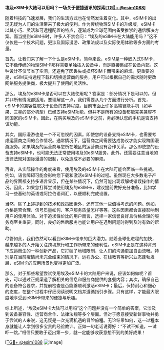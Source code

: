 **埃及eSIM卡大陆可以用吗？一场关于便捷通讯的探索[[TG💪+ @esim1088](https://t.me/s/esim1088)]**

随着科技的飞速发展，我们的生活方式也在悄然发生着变化。其中，eSIM卡的出现无疑为人们的生活带来了极大的便利。作为传统物理SIM卡的升级版，eSIM卡以其小巧、灵活和可远程配置的特点，逐渐成为全球范围内备受推崇的通信解决方案。而当提到eSIM卡时，许多人不禁会问：“埃及的eSIM卡在大陆能用吗？”这不仅仅是一个技术问题，更涉及国际漫游、政策法规以及实际使用体验等多方面的考量。

首先，让我们来了解一下什么是eSIM卡。简单来说，eSIM是一种嵌入式SIM卡，它不像传统的物理SIM卡那样需要单独插入设备中，而是直接集成在设备内部。这种设计不仅节省了空间，还避免了因丢失或损坏SIM卡而带来的麻烦。更重要的是，eSIM支持远程下载和切换运营商的服务，用户可以根据自己的需求随时更改网络服务提供商，极大提升了使用的灵活性。

那么，埃及的eSIM卡是否可以在大陆使用呢？答案是：部分情况下是可以的，但并非所有情况都适用。要理解这一点，我们需要从几个方面进行分析。首先，eSIM卡的兼容性取决于设备的支持程度。目前市面上许多高端智能手机（如苹果、三星的部分机型）已经支持eSIM功能，但并不是所有的设备都能完美兼容不同国家的eSIM卡。因此，在购买埃及的eSIM卡之前，务必确认您的手机是否支持该功能。

其次，国际漫游也是一个不可忽视的因素。即使您的设备支持eSIM卡，也需要考虑运营商之间的合作情况。通常情况下，运营商之间需要达成协议才能实现跨国漫游服务。如果埃及的运营商与您所在地区的运营商没有合作关系，那么即使您的设备支持eSIM卡，也可能无法正常使用埃及的eSIM服务。此外，还需要注意当地的法律法规对国际漫游的限制，以免造成不必要的麻烦。

再者，从实际操作的角度来看，使用埃及的eSIM卡在大陆可能会面临一些挑战。例如，语言障碍可能会影响您下载和激活eSIM卡的过程。虽然现在大多数电子产品的界面都支持多语言显示，但在某些情况下，仍然可能出现误解或错误操作的情况。因此，如果您打算尝试使用埃及的eSIM卡，建议提前做好充分准备，比如学习一些基础的英语或阿拉伯语词汇，以便顺利完成设置。

当然，除了上述提到的技术和政策因素外，还有其他一些值得考虑的问题。例如，价格是否合理、信号质量如何、客户服务质量怎样等等。这些因素都会直接影响到用户的使用体验。对于追求性价比的用户而言，选择一家信誉良好且价格合理的服务商至关重要。同时，良好的售后服务也能让用户在遇到问题时得到及时有效的帮助。

尽管如此，我们依然可以看到eSIM卡带来的巨大潜力。随着全球化进程的加快，越来越多的人开始关注跨境旅行和工作所带来的便利性。eSIM卡正是在这种背景下应运而生的一种创新产品，它打破了地域限制，让人们的沟通更加自由流畅。特别是在当前疫情尚未完全结束的情况下，远程办公、在线教育等新兴业态蓬勃发展，eSIM卡的应用场景也变得更加广泛。

那么，对于那些希望尝试使用埃及eSIM卡的大陆用户来说，应该如何做呢？首先，可以通过正规渠道了解相关的信息和服务商提供的套餐内容；其次，确保自己的设备符合要求，并提前检查是否能够顺利激活eSIM卡；最后，保持耐心和细心的态度，在整个过程中仔细阅读说明文档并遵循指引步骤。只有这样，才能最大限度地享受到eSIM卡带来的便捷与乐趣。

综上所述，“埃及eSIM卡大陆可以用吗”这个问题并没有一个简单的答案，它涉及到设备兼容性、运营商合作、法律法规等多个层面。但对于愿意接受新鲜事物并勇于尝试的人来说，这无疑是一次充满机遇的冒险旅程。无论结果如何，这一过程本身就能让人学到很多宝贵的经验教训。正如一句老话说得好：“不试不知道，一试吓一跳。”相信只要敢于迈出第一步，就一定能够收获意想不到的美好成果！

[[TG💪+ @esim1088](https://t.me/s/esim1088) ![Image](https://i.postimg.cc/4NQfJmqS/Snipaste-2025-05-13-00-14-12.png)]